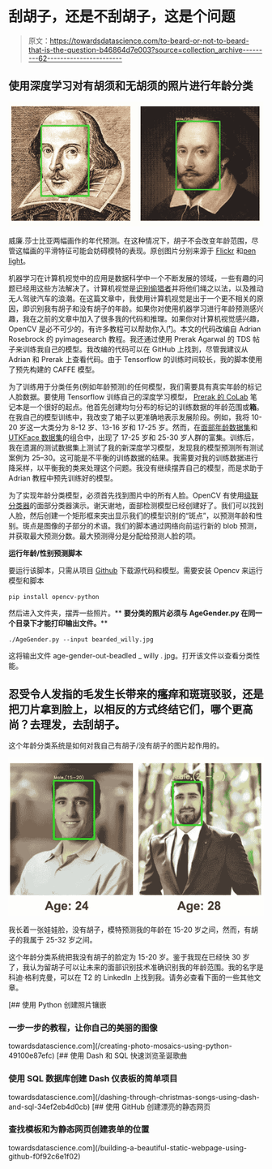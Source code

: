 # 刮胡子，还是不刮胡子，这是个问题

> 原文：<https://towardsdatascience.com/to-beard-or-not-to-beard-that-is-the-question-b46864d7e003?source=collection_archive---------62----------------------->

## 使用深度学习对有胡须和无胡须的照片进行年龄分类

![](img/0ad0a650db830983a73293f91c3c9864.png)

威廉.莎士比亚两幅画作的年代预测。在这种情况下，胡子不会改变年龄范围，尽管这幅画的平滑特征可能会妨碍模特的表现。原创图片分别来源于 [Flickr](https://www.flickr.com/photos/lincolnian/304477845) 和[pen light](https://penlighten.com/understanding-literary-term-peripeteia-with-examples)。

机器学习在计算机视觉中的应用是数据科学中一个不断发展的领域，一些有趣的问题已经用这些方法解决了。计算机视觉是[识别偷猎者](https://phys.org/news/2018-02-ai-vision-breakthrough-ids-poachers.html)并将他们绳之以法，以及推动无人驾驶汽车的浪潮。在这篇文章中，我使用计算机视觉是出于一个更不相关的原因，即识别我有胡子和没有胡子的年龄。如果你对使用机器学习进行年龄预测感兴趣，我在之前的文章中加入了很多我的代码和推理。如果你对计算机视觉感兴趣，OpenCV 是必不可少的，有许多教程可以帮助你入门。本文的代码改编自 Adrian Rosebrock 的 pyimagesearch 教程。我还通过使用 Prerak Agarwal 的 TDS 帖子来训练我自己的模型。我改编的代码可以在 GitHub 上找到，尽管我建议从 Adrian 和 Prerak 上查看代码。由于 Tensorflow 的训练时间较长，我的脚本使用了预先构建的 CAFFE 模型。

为了训练用于分类任务(例如年龄预测)的任何模型，我们需要具有真实年龄的标记人脸数据。要使用 Tensorflow 训练自己的深度学习模型， [Prerak 的 CoLab](https://drive.google.com/drive/folders/1gN7GoxYRAfE_wuiQaaR6dJ7qWD1kZ0Dz) 笔记本是一个很好的起点。他首先创建均匀分布的标记的训练数据的年龄范围或**箱**。在我自己的模型训练中，我改变了箱子以更准确地表示发展阶段。例如，我将 10-20 岁这一大类分为 8-12 岁、13-16 岁和 17-25 岁。然而，在[面部年龄数据集](https://www.kaggle.com/frabbisw/facial-age)和 [UTKFace 数据集](https://susanqq.github.io/UTKFace/)的组合中，出现了 17-25 岁和 25-30 岁人群的富集。训练后，我在遗漏的测试数据集上测试了我的新深度学习模型，发现我的模型预测所有测试案例为 25–30。这可能是不平衡的训练数据的结果。我需要对我的训练数据进行降采样，以平衡我的类来处理这个问题。我没有继续摆弄自己的模型，而是求助于 Adrian 教程中预先训练好的模型。

为了实现年龄分类模型，必须首先找到图片中的所有人脸。OpenCV 有使用[级联分类器](https://docs.opencv.org/3.4/db/d28/tutorial_cascade_classifier.html)的面部分类器演示。谢天谢地，面部检测模型已经创建好了。我们可以找到人脸，然后创建一个矩形框来突出显示我们的模型识别的“斑点”，以预测年龄和性别。斑点是图像的子部分的术语。我们的脚本通过网络向前运行新的 blob 预测，并获取最大预测分数。最大预测得分是分配给预测人脸的项。

**运行年龄/性别预测脚本**

要运行该脚本，只需从项目 [Github](https://github.com/Datadolittle/2BeardorNot2Beard) 下载源代码和模型。需要安装 Opencv 来运行模型和脚本

```
pip install opencv-python
```

然后进入文件夹，摆弄一些照片。** **要分类的照片必须与 AgeGender.py 在同一个目录下才能打印输出文件。****

```
./AgeGender.py --input bearded_willy.jpg
```

这将输出文件 age-gender-out-beadled _ willy . jpg。打开该文件以查看分类性能。

## 忍受令人发指的毛发生长带来的瘙痒和斑斑驳驳，还是把刀片拿到脸上，以相反的方式终结它们，哪个更高尚？去理发，去刮胡子。

这个年龄分类系统是如何对我自己有胡子/没有胡子的图片起作用的。

![](img/177b1b4120bdb8f0a6d08545740c6e7d.png)

我长着一张娃娃脸，没有胡子，模特预测我的年龄在 15-20 岁之间，然而，有胡子的我属于 25-32 岁之间。

这个年龄分类系统把我没有胡子的脸定为 15-20 岁。鉴于我现在已经快 30 岁了，我认为留胡子可以让未来的面部识别技术准确识别我的年龄范围。我的名字是科迪·格利克曼，可以在 T2 的 LinkedIn 上找到我。请务必查看下面的一些其他文章。

[](/creating-photo-mosaics-using-python-49100e87efc) [## 使用 Python 创建照片镶嵌

### 一步一步的教程，让你自己的美丽的图像

towardsdatascience.com](/creating-photo-mosaics-using-python-49100e87efc) [](/dashing-through-christmas-songs-using-dash-and-sql-34ef2eb4d0cb) [## 使用 Dash 和 SQL 快速浏览圣诞歌曲

### 使用 SQL 数据库创建 Dash 仪表板的简单项目

towardsdatascience.com](/dashing-through-christmas-songs-using-dash-and-sql-34ef2eb4d0cb) [](/building-a-beautiful-static-webpage-using-github-f0f92c6e1f02) [## 使用 GitHub 创建漂亮的静态网页

### 查找模板和为静态网页创建表单的位置

towardsdatascience.com](/building-a-beautiful-static-webpage-using-github-f0f92c6e1f02)